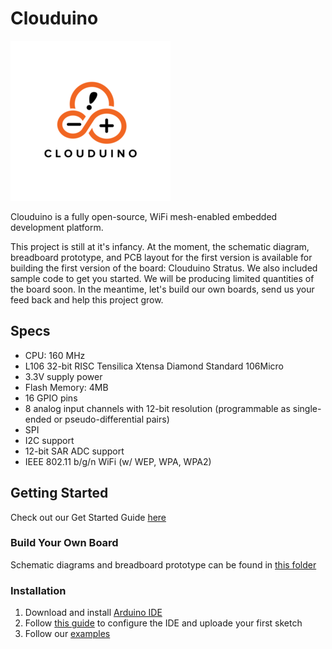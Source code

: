 # Clouduino

![Logo](/docs/images/logo.png)

Clouduino is a fully open-source, WiFi mesh-enabled embedded development platform. 

This project is still at it's infancy. At the moment, the schematic diagram, breadboard prototype, and PCB layout for the first version is available for building the first version of the board: Clouduino Stratus. We also included sample code to get you started. We will be producing limited quantities of the board soon. In the meantime, let's build our own boards, send us your feed back and help this project grow.

## Specs

- CPU: 160 MHz
- L106 32-bit RISC Tensilica Xtensa Diamond Standard 106Micro
- 3.3V supply power
- Flash Memory: 4MB
- 16 GPIO pins
- 8 analog input channels with 12-bit resolution (programmable as single-ended or pseudo-differential pairs)
- SPI
- I2C support
- 12-bit SAR ADC support
- IEEE 802.11 b/g/n WiFi (w/ WEP, WPA, WPA2)

## Getting Started
Check out our Get Started Guide [here](https://github.com/proudcloud/clouduino/tree/master/getStarted)

### Build Your Own Board

Schematic diagrams and breadboard prototype can be found in [this folder](https://github.com/proudcloud/clouduino/tree/master/Schematic)

### Installation

1. Download and install [Arduino IDE](https://www.arduino.cc/en/Main/Software)
2. Follow [this guide](https://github.com/proudcloud/clouduino/tree/master/getStarted) to configure the IDE and uploade your first sketch
3. Follow our [examples](https://github.com/proudcloud/clouduino/tree/master/example)
